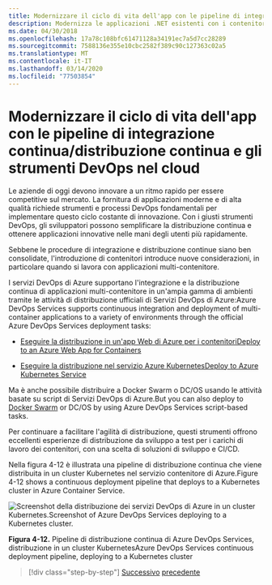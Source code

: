 ```yaml
---
title: Modernizzare il ciclo di vita dell'app con le pipeline di integrazione continua/distribuzione continua e gli strumenti DevOps nel cloud
description: Modernizza le applicazioni .NET esistenti con i contenitori di Azure Cloud e Windows . Modernizza il ciclo di vita della tua app con pipeline CI/CD e strumenti DevOps nel cloud
ms.date: 04/30/2018
ms.openlocfilehash: 17a78c108bfc61471128a34191ec7a5d7cc28289
ms.sourcegitcommit: 7588136e355e10cbc2582f389c90c127363c02a5
ms.translationtype: MT
ms.contentlocale: it-IT
ms.lasthandoff: 03/14/2020
ms.locfileid: "77503854"
---
```

# <a name="modernize-your-apps-lifecycle-with-cicd-pipelines-and-devops-tools-in-the-cloud"></a>Modernizzare il ciclo di vita dell'app con le pipeline di integrazione continua/distribuzione continua e gli strumenti DevOps nel cloud

Le aziende di oggi devono innovare a un ritmo rapido per essere competitive sul mercato. La fornitura di applicazioni moderne e di alta qualità richiede strumenti e processi DevOps fondamentali per implementare questo ciclo costante di innovazione. Con i giusti strumenti DevOps, gli sviluppatori possono semplificare la distribuzione continua e ottenere applicazioni innovative nelle mani degli utenti più rapidamente.

Sebbene le procedure di integrazione e distribuzione continue siano ben consolidate, l'introduzione di contenitori introduce nuove considerazioni, in particolare quando si lavora con applicazioni multi-contenitore.

I servizi DevOps di Azure supportano l'integrazione e la distribuzione continua di applicazioni multi-contenitore in un'ampia gamma di ambienti tramite le attività di distribuzione ufficiali di Servizi DevOps di Azure:Azure DevOps Services supports continuous integration and deployment of multi-container applications to a variety of environments through the official Azure DevOps Services deployment tasks:

- [Eseguire la distribuzione in un'app Web di Azure per i contenitoriDeploy to an Azure Web App for Containers](https://docs.microsoft.com/azure/devops/pipelines/apps/cd/deploy-docker-webapp?tabs=dotnet-core)

- [Eseguire la distribuzione nel servizio Azure KubernetesDeploy to Azure Kubernetes Service](https://docs.microsoft.com/azure/devops/pipelines/apps/cd/deploy-aks?tabs=dotnet-core)

Ma è anche possibile distribuire a Docker Swarm o DC/OS usando le attività basate su script di Servizi DevOps di Azure.But you can also deploy to [Docker Swarm](https://blog.jcorioland.io/archives/2016/11/29/full-ci-cd-pipeline-to-deploy-multi-containers-application-on-azure-container-service-docker-swarm-using-visual-studio-team-services.html) or DC/OS by using Azure DevOps Services script-based tasks.

Per continuare a facilitare l'agilità di distribuzione, questi strumenti offrono eccellenti esperienze di distribuzione da sviluppo a test per i carichi di lavoro dei contenitori, con una scelta di soluzioni di sviluppo e CI/CD.

Nella figura 4-12 è illustrata una pipeline di distribuzione continua che viene distribuita in un cluster Kubernetes nel servizio contenitore di Azure.Figure 4-12 shows a continuous deployment pipeline that deploys to a Kubernetes cluster in Azure Container Service.

![Screenshot della distribuzione dei servizi DevOps di Azure in un cluster Kubernetes.Screenshot of Azure DevOps Services deploying to a Kubernetes cluster.](./media/life-cycle-ci-cd-pipelines-devops-tools/deploy-mvc-app-container-kubernetes.png)

**Figura 4-12.** Pipeline di distribuzione continua di Azure DevOps Services, distribuzione in un cluster KubernetesAzure DevOps Services continuous deployment pipeline, deploying to a Kubernetes cluster

>[!div class="step-by-step"]
>[Successivo](modernize-your-apps-with-monitoring-and-telemetry.md)
>[precedente](migrate-to-hybrid-cloud-scenarios.md)
